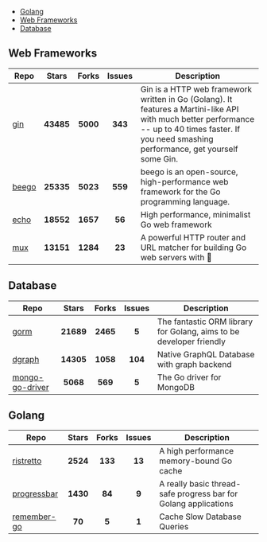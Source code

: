 
- [Golang](#golang)
- [Web Frameworks](#web-frameworks)
- [Database](#database)

## Web Frameworks

| Repo | Stars  | Forks  | Issues | Description |
| ---- | :----: | :----: | :----: | ----------- |
| [gin](https://github.com/gin-gonic/gin) | **43485** | **5000** | **343** | Gin is a HTTP web framework written in Go (Golang). It features a Martini-like API with much better performance -- up to 40 times faster. If you need smashing performance, get yourself some Gin. |
| [beego](https://github.com/astaxie/beego) | **25335** | **5023** | **559** | beego is an open-source, high-performance web framework for the Go programming language. |
| [echo](https://github.com/labstack/echo) | **18552** | **1657** | **56** | High performance, minimalist Go web framework |
| [mux](https://github.com/gorilla/mux) | **13151** | **1284** | **23** | A powerful HTTP router and URL matcher for building Go web servers with 🦍 |

## Database

| Repo | Stars  | Forks  | Issues | Description |
| ---- | :----: | :----: | :----: | ----------- |
| [gorm](https://github.com/go-gorm/gorm) | **21689** | **2465** | **5** | The fantastic ORM library for Golang, aims to be developer friendly |
| [dgraph](https://github.com/dgraph-io/dgraph) | **14305** | **1058** | **104** | Native GraphQL Database with graph backend |
| [mongo-go-driver](https://github.com/mongodb/mongo-go-driver) | **5068** | **569** | **5** | The Go driver for MongoDB |

## Golang

| Repo | Stars  | Forks  | Issues | Description |
| ---- | :----: | :----: | :----: | ----------- |
| [ristretto](https://github.com/dgraph-io/ristretto) | **2524** | **133** | **13** | A high performance memory-bound Go cache |
| [progressbar](https://github.com/schollz/progressbar) | **1430** | **84** | **9** | A really basic thread-safe progress bar for Golang applications |
| [remember-go](https://github.com/rocketlaunchr/remember-go) | **70** | **5** | **1** | Cache Slow Database Queries |
